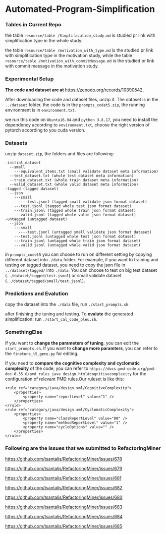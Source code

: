 # Automated-Program-Simplification

### Tables in Current Repo
the table ``resource/table
/Simplifacation_study.md`` is studied pr link with simplification type in the whole study.

the table ``resource/table
/motivation_with_type.md`` is the studied pr link with simplification type in the motivation study, while
the table ``resource/table
/motivation_with_commitMessage.md`` is the studied pr link with commit message in the motivation study.





### Experimental Setup
**The code and dataset are at** https://zenodo.org/records/10390542.

After downloading the code and dataset files, unzip it. The dataset is in the ``../dataset`` folder,
the code is in the ``prompts_codet5.zip``, the running environment is in ``environment.txt``.

we run this code on ``Ubuntu16.04`` and ``python 3.8.17``, you need to install the dependency according to ``environment.txt``, 
choose the right version of pytorch according to you cuda version.

### Datasets
unzip ``dataset.zip``, the folders and files are following:
```
-initial_dataset
  --small
    ---equivalent_items.txt (small validate dataset meta information)
  --test_dataset.txt (whole test dataset meta information)
  --train_dataset.txt (whole train dataset meta information)
  --valid_dataset.txt (whole valid dataset meta information)
-tagged (tagged dataset)
  --json
    ---small
      ----test.jsonl (tagged small validate json format dataset)
    ---test.jsonl (tagged whole test json format dataset)
    ---train.jsonl (tagged whole train json format dataset)
    ---valid.jsonl (tagged whole valid json format dataset)
-untagged (untagged dataset)
  --json
    ---small
      ----test.jsonl (untagged small validate json format dataset)
    ---test.jsonl (untagged whole test json format dataset)
    ---train.jsonl (untagged whole train json format dataset)
    ---valid.jsonl (untagged whole valid json format dataset)
```
in ``prompts_codet5``
you can choose to run on different setting by copying different dataset into ``./data`` folder.
For example, if you want to training and testing on tagged dataset, you need to copy the json file in ``../dataset/tagged/``
into ``./data``. You can choose to test on big test dataset (``../dataset/tagged/test.jsonl``) or 
small validate dataset (``../dataset/tagged/small/test.jsonl``).

### Predictions and Evalution
copy the dataset into the ``./data`` file, run ``./start_prompts.sh``

after finishing the tuning and testing. To **evalute** the generated simplification: run ``./start_cal_code_bleu.sh``.



### SomethingElse
If you want to **change the parameters of tuning**, you can edit the ``start_prompts.sh``. 
If you want to **change more paramters**, you can refer to the ``finetune_t5_gene.py`` for editing.


If you need to **compare the cognitive complexity and cyclomatic complexity** of the code, you can refer to ``https://docs.pmd-code.org/pmd-doc-6.55.0/pmd_rules_java_design.html#cognitivecomplexity`` for the configuration of relevant PMD rules.Our ruleset is like this:
```
<rule ref="category/java/design.xml/CognitiveComplexity">
    <properties>
        <property name="reportLevel" value="1" />
    </properties>
</rule>
<rule ref="category/java/design.xml/CyclomaticComplexity">
    <properties>
        <property name="classReportLevel" value="80" />
        <property name="methodReportLevel" value="1" />
        <property name="cycloOptions" value="" />
    </properties>
</rule>
```

### Following are the issues that we submitted to RefactoringMiner

https://github.com/tsantalis/RefactoringMiner/issues/678

https://github.com/tsantalis/RefactoringMiner/issues/679

https://github.com/tsantalis/RefactoringMiner/issues/681

https://github.com/tsantalis/RefactoringMiner/issues/682

https://github.com/tsantalis/RefactoringMiner/issues/680

https://github.com/tsantalis/RefactoringMiner/issues/683

https://github.com/tsantalis/RefactoringMiner/issues/684

https://github.com/tsantalis/RefactoringMiner/issues/685

